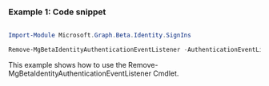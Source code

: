### Example 1: Code snippet

```powershell

Import-Module Microsoft.Graph.Beta.Identity.SignIns

Remove-MgBetaIdentityAuthenticationEventListener -AuthenticationEventListenerId $authenticationEventListenerId

```
This example shows how to use the Remove-MgBetaIdentityAuthenticationEventListener Cmdlet.


